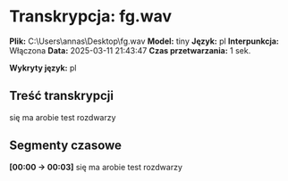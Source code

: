 # Transkrypcja: fg.wav

**Plik:** C:\Users\annas\Desktop\fg.wav
**Model:** tiny
**Język:** pl
**Interpunkcja:** Włączona
**Data:** 2025-03-11 21:43:47
**Czas przetwarzania:** 1 sek.

**Wykryty język:** pl

## Treść transkrypcji

się ma arobie test rozdwarzy

## Segmenty czasowe

**[00:00 -> 00:03]** się ma arobie test rozdwarzy

